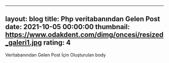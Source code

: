 --- 
layout: blog
title: Php veritabanından Gelen Post
date: 2021-10-05 00:00:00
thumbnail: https://www.odakdent.com/dimg/oncesi/resized_galeri1.jpg
rating: 4
 ---
Veritabanından Gelen Post İçin Oluşturulan body